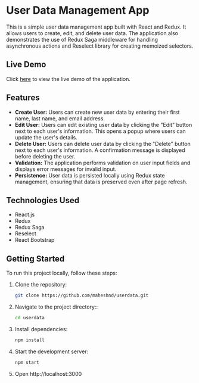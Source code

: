 # User Data Management App

This is a simple user data management app built with React and Redux. It allows users to create, edit, and delete user data. The application also demonstrates the use of Redux Saga middleware for handling asynchronous actions and Reselect library for creating memoized selectors.

## Live Demo

Click [here](https://maheshnd.github.io/userdata/) to view the live demo of the application.



## Features

- **Create User:** Users can create new user data by entering their first name, last name, and email address.
- **Edit User:** Users can edit existing user data by clicking the "Edit" button next to each user's information. This opens a popup where users can update the user's details.
- **Delete User:** Users can delete user data by clicking the "Delete" button next to each user's information. A confirmation message is displayed before deleting the user.
- **Validation:** The application performs validation on user input fields and displays error messages for invalid input.
- **Persistence:** User data is persisted locally using Redux state management, ensuring that data is preserved even after page refresh.

## Technologies Used

- React.js
- Redux
- Redux Saga
- Reselect
- React Bootstrap

## Getting Started

To run this project locally, follow these steps:

1. Clone the repository:

   ```bash
   git clone https://github.com/maheshnd/userdata.git
   
2. Navigate to the project directory::

   ```bash
   cd userdata
   
3. Install dependencies:
   ```bash
   npm install
   
4. Start the development server:
   
   ```bash
   npm start
   
5. Open http://localhost:3000


